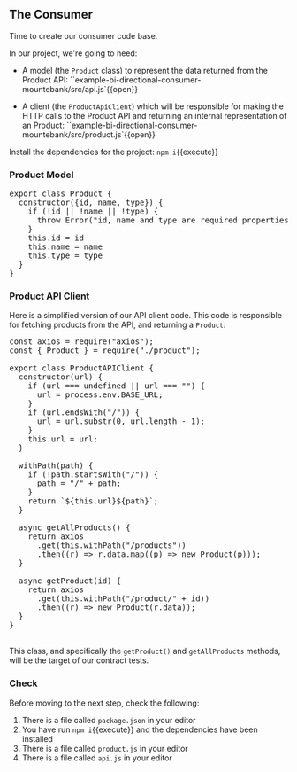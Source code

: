 ## The Consumer

Time to create our consumer code base.

In our project, we're going to need:

-  A model (the `Product` class) to represent the data returned from the Product API: ``example-bi-directional-consumer-mountebank/src/api.js`{{open}}
* A client (the `ProductApiClient`) which will be responsible for making the HTTP calls to the Product API and returning an internal representation of an Product: ``example-bi-directional-consumer-mountebank/src/product.js`{{open}}

Install the dependencies for the project: `npm i`{{execute}}

### Product Model

<pre class="file">
export class Product {
  constructor({id, name, type}) {
    if (!id || !name || !type) {
      throw Error("id, name and type are required properties")
    }
    this.id = id
    this.name = name
    this.type = type
  }
}
</pre>

###  Product API Client

Here is a simplified version of our API client code. This code is responsible for fetching products from the API, and returning a `Product`:

<pre class="file">
const axios = require("axios");
const { Product } = require("./product");

export class ProductAPIClient {
  constructor(url) {
    if (url === undefined || url === "") {
      url = process.env.BASE_URL;
    }
    if (url.endsWith("/")) {
      url = url.substr(0, url.length - 1);
    }
    this.url = url;
  }

  withPath(path) {
    if (!path.startsWith("/")) {
      path = "/" + path;
    }
    return `${this.url}${path}`;
  }

  async getAllProducts() {
    return axios
      .get(this.withPath("/products"))
      .then((r) => r.data.map((p) => new Product(p)));
  }

  async getProduct(id) {
    return axios
      .get(this.withPath("/product/" + id))
      .then((r) => new Product(r.data));
  }
}

</pre>

This class, and specifically the `getProduct()` and `getAllProducts` methods, will be the target of our contract tests.

### Check

Before moving to the next step, check the following:

1. There is a file called `package.json` in your editor
1. You have run `npm i`{{execute}} and the dependencies have been installed
1. There is a file called `product.js` in your editor
1. There is a file called `api.js` in your editor

